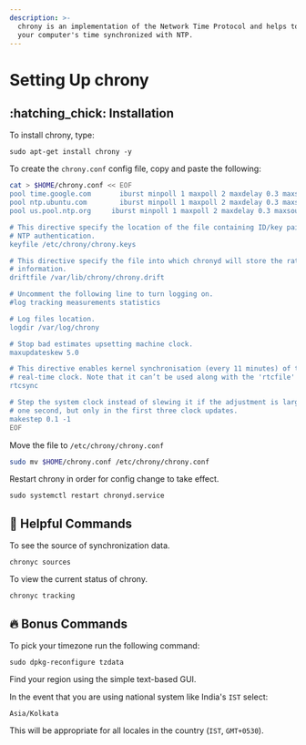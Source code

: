 ```yaml
---
description: >-
  chrony is an implementation of the Network Time Protocol and helps to keep
  your computer's time synchronized with NTP.
---
```


# Setting Up chrony

## :hatching\_chick: Installation

To install chrony, type:

```
sudo apt-get install chrony -y
```

To create the `chrony.conf` config file, copy and paste the following:

```bash
cat > $HOME/chrony.conf << EOF
pool time.google.com       iburst minpoll 1 maxpoll 2 maxdelay 0.3 maxsources 3
pool ntp.ubuntu.com        iburst minpoll 1 maxpoll 2 maxdelay 0.3 maxsources 3
pool us.pool.ntp.org     iburst minpoll 1 maxpoll 2 maxdelay 0.3 maxsources 3

# This directive specify the location of the file containing ID/key pairs for
# NTP authentication.
keyfile /etc/chrony/chrony.keys

# This directive specify the file into which chronyd will store the rate
# information.
driftfile /var/lib/chrony/chrony.drift

# Uncomment the following line to turn logging on.
#log tracking measurements statistics

# Log files location.
logdir /var/log/chrony

# Stop bad estimates upsetting machine clock.
maxupdateskew 5.0

# This directive enables kernel synchronisation (every 11 minutes) of the
# real-time clock. Note that it can’t be used along with the 'rtcfile' directive.
rtcsync

# Step the system clock instead of slewing it if the adjustment is larger than
# one second, but only in the first three clock updates.
makestep 0.1 -1
EOF
```

Move the file to `/etc/chrony/chrony.conf`&#x20;

```bash
sudo mv $HOME/chrony.conf /etc/chrony/chrony.conf
```

Restart chrony in order for config change to take effect.

```
sudo systemctl restart chronyd.service
```

## :robot: Helpful Commands

To see the source of synchronization data.

```
chronyc sources
```

To view the current status of chrony.

```
chronyc tracking
```

## :fire: Bonus Commands

To pick your timezone run the following command:

```
sudo dpkg-reconfigure tzdata
```

Find your region using the simple text-based GUI.

In the event that you are using national system like India's `IST` select:

```
Asia/Kolkata
```

This will be appropriate for all locales in the country (`IST`, `GMT+0530`).
